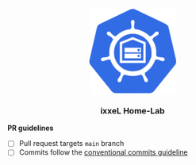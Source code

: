 <br/>
<div align="center">
  <p align="center"><img style="display: block; margin: auto; width: 175px;"  src="../../docs/src/pictures/k8s-home.png"></p>
  <h3>ixxeL Home-Lab</h3>
</div>

**PR guidelines**

- [ ] Pull request targets `main` branch
- [ ] Commits follow the [conventional commits guideline](https://www.conventionalcommits.org/en/v1.0.0/)
